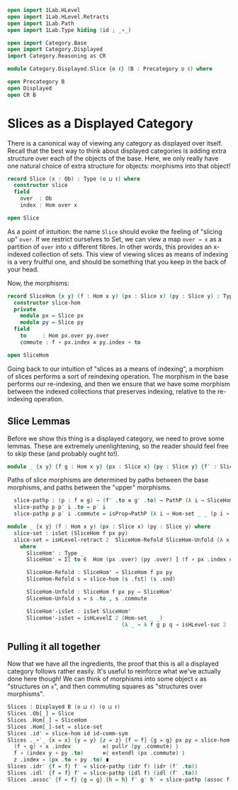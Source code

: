 ```agda
open import 1Lab.HLevel
open import 1Lab.HLevel.Retracts
open import 1Lab.Path
open import 1Lab.Type hiding (id ; _∘_)

open import Category.Base
open import Category.Displayed
import Category.Reasoning as CR

module Category.Displayed.Slice {o ℓ} (B : Precategory o ℓ) where

open Precategory B
open Displayed
open CR B
```

# Slices as a Displayed Category

There is a canonical way of viewing any category as displayed over itself.
Recall that the best way to think about displayed categories is adding
extra structure over each of the objects of the base. Here, we only really
have one natural choice of extra structure for objects: morphisms into that object!

```agda
record Slice (x : Ob) : Type (o ⊔ ℓ) where
  constructor slice
  field
    over  : Ob
    index : Hom over x

open Slice
```

As a point of intuition: the name `Slice` should evoke the feeling of "slicing up" `over`.
If we restrict ourselves to Set, we can view a map `over → x` as a partition of `over`
into `x` different fibres. In other words, this provides an x-indexed collection of sets.
This view of viewing slices as means of indexing is a very
fruitful one, and should be something that you keep in the back of your head.

Now, the morphisms:

```agda
record SliceHom {x y} (f : Hom x y) (px : Slice x) (py : Slice y) : Type (o ⊔ ℓ) where
  constructor slice-hom
  private
    module px = Slice px
    module py = Slice py
  field
    to     : Hom px.over py.over
    commute : f ∘ px.index ≡ py.index ∘ to

open SliceHom
```

Going back to our intuition of "slices as a means of indexing", a morphism of slices
performs a sort of reindexing operation. The morphism in the base performs our re-indexing,
and then we ensure that we have some morphism between the indexed collections that preserves
indexing, relative to the re-indexing operation.

## Slice Lemmas

Before we show this thing is a displayed category, we need to prove some lemmas.
These are extremely unenlightening, so the reader should feel free to skip these
(and probably ought to!).

```agda
module _ {x y} {f g : Hom x y} {px : Slice x} {py : Slice y} {f′ : SliceHom f px py} {g′ : SliceHom g px py} where
```

Paths of slice morphisms are determined by paths between the base morphisms, and paths between the "upper" morphisms.

```agda
  slice-pathp : (p : f ≡ g) → (f′ .to ≡ g′ .to) → PathP (λ i → SliceHom (p i) px py) f′ g′
  slice-pathp p p′ i .to = p′ i
  slice-pathp p p′ i .commute = isProp→PathP (λ i → Hom-set _ _ (p i ∘ px .index) (py .index ∘ (p′ i))) (f′ .commute) (g′ .commute) i
```


```agda
module _ {x y} (f : Hom x y) (px : Slice x) (py : Slice y) where
  slice-set : isSet (SliceHom f px py)
  slice-set = isHLevel-retract 2  SliceHom-Refold SliceHom-Unfold (λ x → refl) SliceHom'-isSet
    where
      SliceHom' : Type _
      SliceHom' = Σ[ to ∈  Hom (px .over) (py .over) ] (f ∘ px .index ≡ py .index ∘ to)

      SliceHom-Refold : SliceHom' → SliceHom f px py
      SliceHom-Refold s = slice-hom (s .fst) (s .snd)

      SliceHom-Unfold : SliceHom f px py → SliceHom'
      SliceHom-Unfold s = s .to , s .commute

      SliceHom'-isSet : isSet SliceHom'
      SliceHom'-isSet = isHLevelΣ 2 (Hom-set _ _)
                                    (λ _ → λ f g p q → isHLevel-suc 2 (Hom-set _ _) _ _ f  g p q)
```

## Pulling it all together

Now that we have all the ingredients, the proof that this is all a displayed
category follows rather easily. It's useful to reinforce what we've actually done here though!
We can think of morphisms into some object `x` as "structures on `x`", and then commuting squares
as "structures over morphisms".

```agda
Slices : Displayed B (o ⊔ ℓ) (o ⊔ ℓ)
Slices .Ob[_] = Slice
Slices .Hom[_] = SliceHom
Slices .Hom[_]-set = slice-set
Slices .id′ = slice-hom id id-comm-sym
Slices ._∘′_ {x = x} {y = y} {z = z} {f = f} {g = g} px py = slice-hom (px .to ∘ py .to) $
  (f ∘ g) ∘ x .index          ≡⟨ pullr (py .commute) ⟩
  f ∘ (index y ∘ py .to)      ≡⟨ extendl (px .commute) ⟩
  z .index ∘ (px .to ∘ py .to) ∎
Slices .idr′ {f = f} f′ = slice-pathp (idr f) (idr (f′ .to))
Slices .idl′ {f = f} f′ = slice-pathp (idl f) (idl (f′ .to))
Slices .assoc′ {f = f} {g = g} {h = h} f′ g′ h′ = slice-pathp (assoc f g h) (assoc (f′ .to) (g′ .to) (h′ .to))
```

